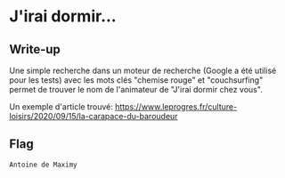 # J'irai dormir...

## Write-up

Une simple recherche dans un moteur de recherche (Google a été utilisé pour les tests) avec les mots clés "chemise rouge" et "couchsurfing" permet de trouver le nom de l'animateur de "J'irai dormir chez vous".

Un exemple d'article trouvé: https://www.leprogres.fr/culture-loisirs/2020/09/15/la-carapace-du-baroudeur

## Flag

`Antoine de Maximy`
